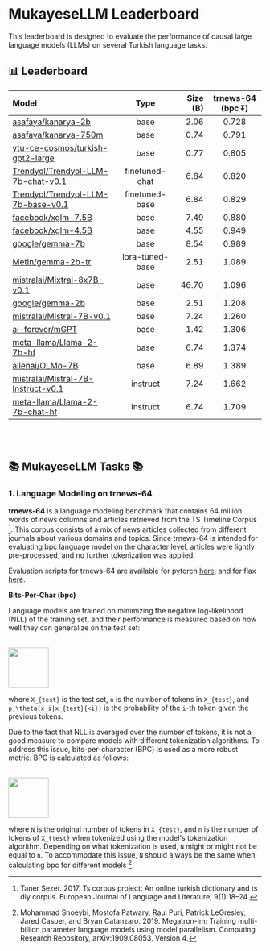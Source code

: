 # MukayeseLLM Leaderboard

This leaderboard is designed to evaluate the performance of causal large language models (LLMs) on several Turkish language tasks.

<!-- Auto-regressive language modeling focuses on modeling the probability `P(X)` of a text sequence of `n` tokens, where `X = (x_1, x_2, ..., x_n)`, and `P(X) = \prod_{i=1}^{n}P(x_i|x_{<i})`. The objective is to estimate the probability of a given text sequence. -->

## 📊 Leaderboard

| Model | Type | Size (B) | trnews-64 (bpc ⏬) |
|:----- |:----:| -------: | :----------------: |
| [asafaya/kanarya-2b](https://huggingface.co/asafaya/kanarya-2b)  | base             | 2.06        | 0.728 |
| [asafaya/kanarya-750m](https://huggingface.co/asafaya/kanarya-750m) | base             | 0.74        | 0.791 |
| [ytu-ce-cosmos/turkish-gpt2-large](https://huggingface.co/ytu-ce-cosmos/turkish-gpt2-large) | base             | 0.77        | 0.805 |
| [Trendyol/Trendyol-LLM-7b-chat-v0.1](https://huggingface.co/Trendyol/Trendyol-LLM-7b-chat-v0.1) | finetuned-chat   | 6.84        | 0.820 |
| [Trendyol/Trendyol-LLM-7b-base-v0.1](https://huggingface.co/Trendyol/Trendyol-LLM-7b-base-v0.1) | finetuned-base   | 6.84        | 0.829 |
| [facebook/xglm-7.5B](https://huggingface.co/facebook/xglm-7.5B) | base             | 7.49        | 0.880 |
| [facebook/xglm-4.5B](https://huggingface.co/facebook/xglm-4.5B) | base             | 4.55        | 0.949 |
| [google/gemma-7b](https://huggingface.co/google/gemma-7b)     | base             | 8.54        | 0.989 |
| [Metin/gemma-2b-tr](https://huggingface.co/Metin/gemma-2b-tr)   | lora-tuned-base | 2.51        | 1.089 |
| [mistralai/Mixtral-8x7B-v0.1](https://huggingface.co/mistralai/Mixtral-8x7B-v0.1) | base             | 46.70       | 1.096 |
| [google/gemma-2b](https://huggingface.co/google/gemma-2b)     | base             | 2.51        | 1.208 |
| [mistralai/Mistral-7B-v0.1](https://huggingface.co/mistralai/Mistral-7B-v0.1) | base             | 7.24        | 1.260 |
| [ai-forever/mGPT](https://huggingface.co/ai-forever/mGPT) | base             | 1.42        | 1.306 |
| [meta-llama/Llama-2-7b-hf](https://huggingface.co/meta-llama/Llama-2-7b-hf) | base             | 6.74        | 1.374 |
| [allenai/OLMo-7B](https://huggingface.co/allenai/OLMo-7B)     | base             | 6.89        | 1.389 |
| [mistralai/Mistral-7B-Instruct-v0.1](https://huggingface.co/mistralai/Mistral-7B-Instruct-v0.1) | instruct         | 7.24        | 1.662 |
| [meta-llama/Llama-2-7b-chat-hf](https://huggingface.co/meta-llama/Llama-2-7b-chat-hf) | instruct         | 6.74        | 1.709 |

<br>
<br>

## 📚 MukayeseLLM Tasks 📚 

### 1. Language Modeling on trnews-64

__trnews-64__ is a language modeling benchmark that contains 64 million words of news columns and articles retrieved from the TS Timeline Corpus [^2^]. This corpus consists of a mix of news articles collected from different journals about various domains and topics. Since trnews-64 is intended for evaluating bpc language model on the character level, articles were lightly pre-processed, and no further tokenization was applied.

Evaluation scripts for trnews-64 are available for pytorch [here](/data/src/evaluate_bpc_pytorch.py), and for flax [here](/data/src/evaluate_bpc_flax.py).

[^2^]: Taner Sezer. 2017. Ts corpus project: An online turkish dictionary and ts diy corpus. European Journal of Language and Literature, 9(1):18–24.

**Bits-Per-Char (bpc)**

Language models are trained on minimizing the negative log-likelihood (NLL) of the training set, and their performance is measured based on how well they can generalize on the test set:

<!-- \\[nll(X_{test}) = -\frac{1}{n} \sum_{i=1}^{n}log\ p_\theta(x_i|x_{test}{<i})\\] -->
<br>
<img src="https://latex.codecogs.com/svg.latex?nll(X_{test}) = -\frac{1}{n} \sum_{i=1}^{n}log\ p_\theta(x_i|x_{test}{<i})" style="border:none;" height="80" />
<br>

<!-- where \\[X_{test}\\] is the test set, \\[n\\] is the number of tokens in \\[X_{test}\\], and \\[p_\theta(x_i|x_{test}{<i})\\] is the probability of the `i`-th token given the previous tokens. -->

where `X_{test}` is the test set, `n` is the number of tokens in `X_{test}`, and `p_\theta(x_i|x_{test}{<i})` is the probability of the `i`-th token given the previous tokens.

Due to the fact that NLL is averaged over the number of tokens, it is not a good measure to compare models with different tokenization algorithms. To address this issue, bits-per-character (BPC) is used as a more robust metric. BPC is calculated as follows:

<!-- \\[ bpc(X_{test}) = (\frac{n}{N}nll(X_{test}))/log(2) = (-\frac{1}{N} \sum_{i=1}^{N}log\ p_\theta(x_i|x_{test}{<i}))/log(2) \\] -->
<br>
<img src="https://latex.codecogs.com/svg.latex?bpc(X_{test}) = (\frac{n}{N}nll(X_{test}))/log(2) = (-\frac{1}{N} \sum_{i=1}^{N}log\ p_\theta(x_i|x_{test}{<i}))/log(2)" style="border:none;" height="80" />
<br>

where `N` is the original number of tokens in `X_{test}`, and `n` is the number of tokens of `X_{test}` when tokenized using the model's tokenization algorithm. Depending on what tokenization is used, `N` might or might not be equal to `n`. To accommodate this issue, `N` should always be the same when calculating bpc for different models [^shoeybi-etal-2019-megatronlm^].

[^shoeybi-etal-2019-megatronlm^]: Mohammad Shoeybi, Mostofa Patwary, Raul Puri, Patrick LeGresley, Jared Casper, and Bryan Catanzaro. 2019. Megatron-lm: Training multi-billion parameter language models using model parallelism. Computing Research Repository, arXiv:1909.08053. Version 4.
